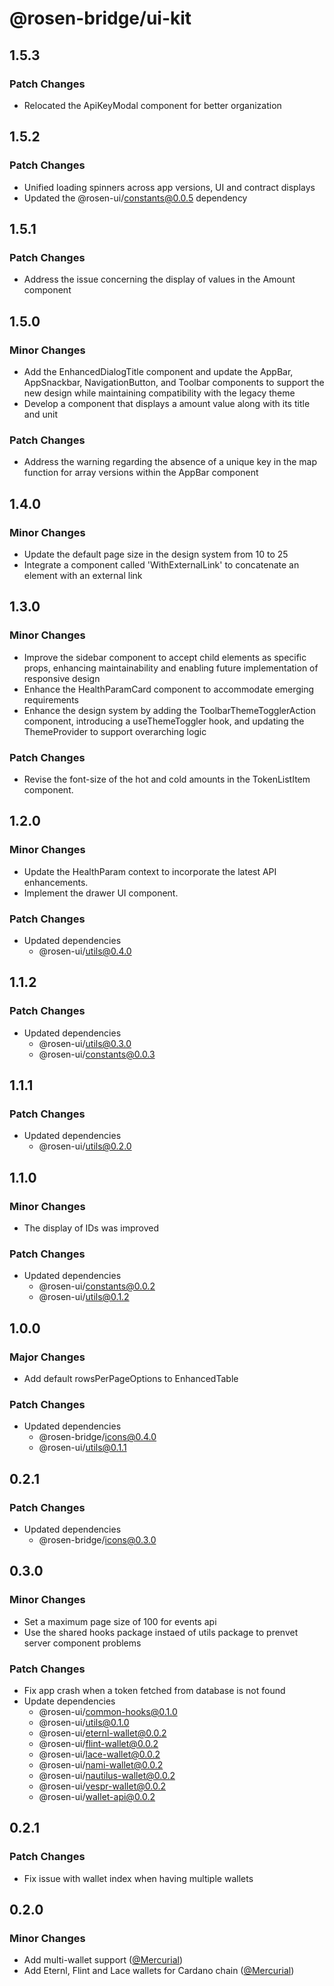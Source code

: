 # @rosen-bridge/ui-kit

## 1.5.3

### Patch Changes

- Relocated the ApiKeyModal component for better organization

## 1.5.2

### Patch Changes

- Unified loading spinners across app versions, UI and contract displays
- Updated the @rosen-ui/constants@0.0.5 dependency

## 1.5.1

### Patch Changes

- Address the issue concerning the display of values in the Amount component

## 1.5.0

### Minor Changes

- Add the EnhancedDialogTitle component and update the AppBar, AppSnackbar, NavigationButton, and Toolbar components to support the new design while maintaining compatibility with the legacy theme
- Develop a component that displays a amount value along with its title and unit

### Patch Changes

- Address the warning regarding the absence of a unique key in the map function for array versions within the AppBar component

## 1.4.0

### Minor Changes

- Update the default page size in the design system from 10 to 25
- Integrate a component called 'WithExternalLink' to concatenate an element with an external link

## 1.3.0

### Minor Changes

- Improve the sidebar component to accept child elements as specific props, enhancing maintainability and enabling future implementation of responsive design
- Enhance the HealthParamCard component to accommodate emerging requirements
- Enhance the design system by adding the ToolbarThemeTogglerAction component, introducing a useThemeToggler hook, and updating the ThemeProvider to support overarching logic

### Patch Changes

- Revise the font-size of the hot and cold amounts in the TokenListItem component.

## 1.2.0

### Minor Changes

- Update the HealthParam context to incorporate the latest API enhancements.
- Implement the drawer UI component.

### Patch Changes

- Updated dependencies
  - @rosen-ui/utils@0.4.0

## 1.1.2

### Patch Changes

- Updated dependencies
  - @rosen-ui/utils@0.3.0
  - @rosen-ui/constants@0.0.3

## 1.1.1

### Patch Changes

- Updated dependencies
  - @rosen-ui/utils@0.2.0

## 1.1.0

### Minor Changes

- The display of IDs was improved

### Patch Changes

- Updated dependencies
  - @rosen-ui/constants@0.0.2
  - @rosen-ui/utils@0.1.2

## 1.0.0

### Major Changes

- Add default rowsPerPageOptions to EnhancedTable

### Patch Changes

- Updated dependencies
  - @rosen-bridge/icons@0.4.0
  - @rosen-ui/utils@0.1.1

## 0.2.1

### Patch Changes

- Updated dependencies
  - @rosen-bridge/icons@0.3.0

## 0.3.0

### Minor Changes

- Set a maximum page size of 100 for events api
- Use the shared hooks package instaed of utils package to prenvet server component problems

### Patch Changes

- Fix app crash when a token fetched from database is not found
- Update dependencies
  - @rosen-ui/common-hooks@0.1.0
  - @rosen-ui/utils@0.1.0
  - @rosen-ui/eternl-wallet@0.0.2
  - @rosen-ui/flint-wallet@0.0.2
  - @rosen-ui/lace-wallet@0.0.2
  - @rosen-ui/nami-wallet@0.0.2
  - @rosen-ui/nautilus-wallet@0.0.2
  - @rosen-ui/vespr-wallet@0.0.2
  - @rosen-ui/wallet-api@0.0.2

## 0.2.1

### Patch Changes

- Fix issue with wallet index when having multiple wallets

## 0.2.0

### Minor Changes

- Add multi-wallet support ([@Mercurial](https://github.com/Mercurial))
- Add Eternl, Flint and Lace wallets for Cardano chain ([@Mercurial](https://github.com/Mercurial))
